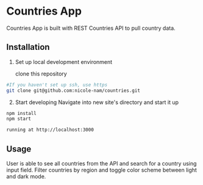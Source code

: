 # Countries App

Countries App is built with REST Countries API to pull country data.

## Installation

1. Set up local development environment

   clone this repository

```bash
#If you haven't set up ssh, use https
git clone git@github.com:nicole-nam/countries.git
```

2. Start developing
   Navigate into new site's directory and start it up

```bash
npm install
npm start

running at http://localhost:3000
```

## Usage

User is able to see all countries from the API and search for a
country using input field. Filter countries by region and toggle
color scheme between light and dark mode.
